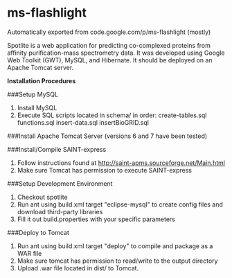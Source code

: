 # ms-flashlight
Automatically exported from code.google.com/p/ms-flashlight (mostly)

Spotlite is a web application for predicting co-complexed proteins from affinity purification-mass spectrometry data. It was developed using Google Web Toolkit (GWT), MySQL, and Hibernate. It should be deployed on an Apache Tomcat server.

**Installation Procedures**  
  
###Setup MySQL  
1. Install MySQL  
2. Execute SQL scripts located in schema/ in order: create-tables.sql functions.sql insert-data.sql insertBioGRID.sql  
  
###Install Apache Tomcat Server (versions 6 and 7 have been tested)  
  
###Install/Compile SAINT-express  
1. Follow instructions found at http://saint-apms.sourceforge.net/Main.html  
2. Make sure Tomcat has permission to execute SAINT-express  
	  
###Setup Development Environment  
1. Checkout spotlite  
2. Run ant using build.xml target "eclipse-mysql" to create config files and download third-party libraries  
3. Fill it out build.properties with your specific parameters   
	
###Deploy to Tomcat
1. Run ant using build.xml target "deploy" to compile and package as a WAR file  
2. Make sure tomcat has permission to read/write to the output directory  
3. Upload .war file located in dist/ to Tomcat.   
